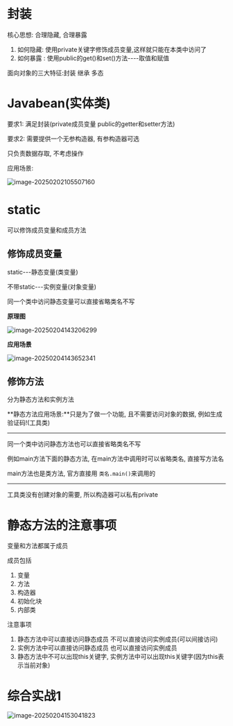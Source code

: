 # 封装

核心思想: 合理隐藏, 合理暴露

1. 如何隐藏: 使用private关键字修饰成员变量,这样就只能在本类中访问了
2. 如何暴露 : 使用public的get()和set()方法----取值和赋值

面向对象的三大特征:封装 继承 多态

# Javabean(实体类)

要求1: 满足封装(private成员变量 public的getter和setter方法)

要求2: 需要提供一个无参构造器, 有参构造器可选

只负责数据存取, 不考虑操作

应用场景:

![image-20250202105507160](https://pic-aoliaoduo.s3.bitiful.net/image-20250202105507160.png)

# static

可以修饰成员变量和成员方法



## 修饰成员变量

static---静态变量(类变量)

不带static---实例变量(对象变量)

同一个类中访问静态变量可以直接省略类名不写

**原理图**

![image-20250204143206299](https://pic-aoliaoduo.s3.bitiful.net/image-20250204143206299.png)

**应用场景**

![image-20250204143652341](https://pic-aoliaoduo.s3.bitiful.net/image-20250204143652341.png)

## 修饰方法

分为静态方法和实例方法

**静态方法应用场景:**只是为了做一个功能, 且不需要访问对象的数据, 例如生成验证码!(工具类)

---

同一个类中访问静态方法也可以直接省略类名不写

例如main方法下面的静态方法, 在main方法中调用时可以省略类名, 直接写方法名

main方法也是类方法, 官方直接用 ``类名.main()``来调用的

---

工具类没有创建对象的需要, 所以构造器可以私有private

# 静态方法的注意事项

变量和方法都属于成员

成员包括

1. 变量
2. 方法
3. 构造器
4. 初始化块
5. 内部类

注意事项

1. 静态方法中可以直接访问静态成员 不可以直接访问实例成员(可以间接访问)
2. 实例方法中可以直接访问静态成员 也可以直接访问实例成员
3. 静态方法中不可以出现this关键字, 实例方法中可以出现this关键字(因为this表示当前对象)



# 综合实战1

![image-20250204153041823](https://pic-aoliaoduo.s3.bitiful.net/image-20250204153041823.png)
